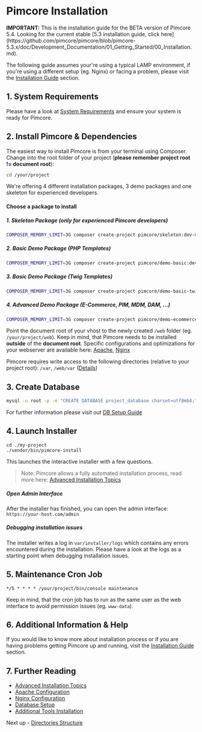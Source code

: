 # Pimcore Installation

<div class="alert alert-warning">
<strong>IMPORTANT:</strong> 
This is the installation guide for the BETA version of Pimcore 5.4.
Looking for the current stable [5.3 installation guide, click here](https://github.com/pimcore/pimcore/blob/pimcore-5.3.x/doc/Development_Documentation/01_Getting_Started/00_Installation.md). 
</div>    

The following guide assumes your're using a typical LAMP environment, if you're using a different setup (eg. Nginx) 
or facing a problem, please visit the [Installation Guide](../23_Installation_and_Upgrade/README.md) section.

## 1. System Requirements

Please have a look at [System Requirements](../23_Installation_and_Upgrade/01_System_Requirements.md) and ensure your system is ready for Pimcore.

## 2. Install Pimcore & Dependencies

The easiest way to install Pimcore is from your terminal using Composer.
Change into the root folder of your project (**please remember project root != document root**):
  
```bash
cd /your/project
```

We're offering 4 different installation packages, 3 demo packages and one skeleton for experienced developers.

#### Choose a package to install

##### 1. Skeleton Package (only for experienced Pimcore developers)
```bash
COMPOSER_MEMORY_LIMIT=3G composer create-project pimcore/skeleton:dev-master my-project
```

##### 2. Basic Demo Package (PHP Templates)
```bash
COMPOSER_MEMORY_LIMIT=3G composer create-project pimcore/demo-basic:dev-master my-project
```

##### 3. Basic Demo Package (Twig Templates)
```bash
COMPOSER_MEMORY_LIMIT=3G composer create-project pimcore/demo-basic-twig:dev-master my-project
```

##### 4. Advanced Demo Package (E-Commerce, PIM, MDM, DAM, ...)
```bash
COMPOSER_MEMORY_LIMIT=3G composer create-project pimcore/demo-ecommerce:dev-master my-project
```

Point the document root of your vhost to the newly created `/web` folder (eg. `/your/project/web`).
Keep in mind, that Pimcore needs to be installed **outside** of the **document root**.
Specific configurations and optimizations for your webserver are available here:
[Apache](../23_Installation_and_Upgrade/03_System_Setup_and_Hosting/01_Apache_Configuration.md),
[Nginx](../23_Installation_and_Upgrade/03_System_Setup_and_Hosting/02_Nginx_Configuration.md)

Pimcore requires write access to the following directories (relative to your project root): `/var`, `/web/var`
([Details](../23_Installation_and_Upgrade/03_System_Setup_and_Hosting/03_File_Permissions.md))

## 3. Create Database

```bash
mysql -u root -p -e "CREATE DATABASE project_database charset=utf8mb4;"
```

For further information please visit out [DB Setup Guide](../23_Installation_and_Upgrade/03_System_Setup_and_Hosting/05_DB_Setup.md)

## 4. Launch Installer

```
cd ./my-project
./vendor/bin/pimcore-install
```

This launches the interactive installer with a few questions.   

> Note: Pimcore allows a fully automated installation process, read more here: [Advanced Installation Topics](./01_Advanced_Installation_Topics.md) 

##### Open Admin Interface
After the installer has finished, you can open the admin interface: `https://your-host.com/admin`

##### Debugging installation issues

The installer writes a log in `var/installer/logs` which contains any errors encountered during the installation. Please
have a look at the logs as a starting point when debugging installation issues.


## 5. Maintenance Cron Job

```text
*/5 * * * * /your/project/bin/console maintenance
```

Keep in mind, that the cron job has to run as the same user as the web interface to avoid permission issues (eg. `www-data`).

## 6. Additional Information & Help

If you would like to know more about installation process or if you are having problems getting Pimcore up and running, visit the [Installation Guide](../23_Installation_and_Upgrade/README.md) section.

## 7. Further Reading

- [Advanced Installation Topics](./01_Advanced_Installation_Topics.md)
- [Apache Configuration](../23_Installation_and_Upgrade/03_System_Setup_and_Hosting/01_Apache_Configuration.md)
- [Nginx Configuration](../23_Installation_and_Upgrade/03_System_Setup_and_Hosting/02_Nginx_Configuration.md)
- [Database Setup](../23_Installation_and_Upgrade/03_System_Setup_and_Hosting/05_DB_Setup.md)
- [Additional Tools Installation](../23_Installation_and_Upgrade/03_System_Setup_and_Hosting/06_Additional_Tools_Installation.md)

Next up - [Directories Structure](./02_Directory_Structure.md)
